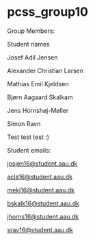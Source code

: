 # pcss_group10

Group Members:

Student names

Josef Adil Jensen

Alexander Christian Larsen

Mathias Emil Kjeldsen

Bjørn Aagaard Skalkam

Jens Hornshøj-Møller

Simon Ravn

Test test test :)

Student emails:

josjen16@student.aau.dk

acla16@student.aau.dk

mekj16@student.aau.dk

bskalk16@student.aau.dk

jhorns16@student.aau.dk

srav16@student.aau.dk
